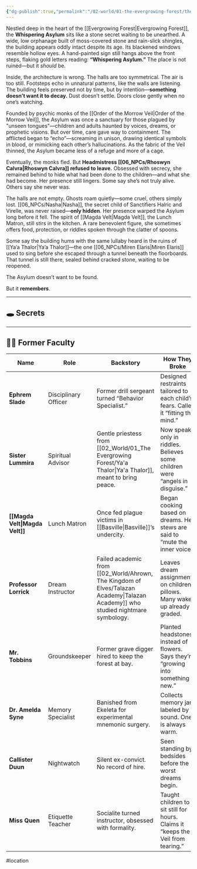 ```yaml
---
{"dg-publish":true,"permalink":"/02-world/01-the-evergrowing-forest/the-whispering-asylum/"}
---
```


Nestled deep in the heart of the [[Evergrowing Forest\|Evergrowing Forest]], the **Whispering Asylum** sits like a stone secret waiting to be unearthed. A wide, low orphanage built of moss-covered stone and rain-slick shingles, the building appears oddly intact despite its age. Its blackened windows resemble hollow eyes. A hand-painted sign still hangs above the front steps, flaking gold letters reading: **“Whispering Asylum.”** The place is not ruined—but it _should_ be.

Inside, the architecture is wrong. The halls are too symmetrical. The air is too still. Footsteps echo in unnatural patterns, like the walls are listening. The building feels preserved not by time, but by intention—**something doesn’t want it to decay.** Dust doesn’t settle. Doors close gently when no one’s watching.

Founded by psychic monks of the [[Order of the Morrow Veil\|Order of the Morrow Veil]], the Asylum was once a sanctuary for those plagued by "unseen tongues"—children and adults haunted by voices, dreams, or prophetic visions. But over time, care gave way to containment. The afflicted began to “echo”—screaming in unison, drawing identical symbols in blood, or mimicking each other’s hallucinations. As the fabric of the Veil thinned, the Asylum became less of a refuge and more of a cage.

Eventually, the monks fled. But **Headmistress [[06_NPCs/Rhoswyn Calvra\|Rhoswyn Calvra]] refused to leave.** Obsessed with secrecy, she remained behind to hide what had been done to the children—and what she had become. Her presence still lingers. Some say she’s not truly alive. Others say she never was.

The halls are not empty. Ghosts roam quietly—some cruel, others simply lost. [[06_NPCs/Nasha\|Nasha]], the secret child of Sanctifiers Halric and Virelle, was never raised—**only hidden**. Her presence warped the Asylum long before it fell. The spirit of [[Magda Velt\|Magda Velt]], the Lunch Matron, still stirs in the kitchen. A rare benevolent figure, she sometimes offers food, protection, or riddles spoken through the clatter of spoons.

Some say the building hums with the same lullaby heard in the ruins of [[Ya’a Thalor\|Ya’a Thalor]]—the one [[06_NPCs/Miren Elaris\|Miren Elaris]] used to sing before she escaped through a tunnel beneath the floorboards. That tunnel is still there, sealed behind cracked stone, waiting to be reopened.

The Asylum doesn’t want to be found.

But it **remembers**.

---

## 🕳️ **Secrets**
 

---

## 🧑‍🏫 **Former Faculty**

| **Name**              | **Role**             | **Backstory**                                                             | **How They Broke**                                                                |
| --------------------- | -------------------- | ------------------------------------------------------------------------- | --------------------------------------------------------------------------------- |
| **Ephrem Slade**      | Disciplinary Officer | Former drill sergeant turned “Behavior Specialist.”                       | Designed restraints tailored to each child’s fears. Called it “fitting the mind.” |
| **Sister Lummira**    | Spiritual Advisor    | Gentle priestess from [[02_World/01_The Evergrowing Forest/Ya'a Thalor\|Ya'a Thalor]], meant to bring peace.              | Now speaks only in riddles. Believes some children were “angels in disguise.”     |
| **[[Magda Velt\|Magda Velt]]**    | Lunch Matron         | Once fed plague victims in [[Basville\|Basville]]’s undercity.                      | Began cooking based on dreams. Her stews are said to “mute the inner voice.”      |
| **Professor Lorrick** | Dream Instructor     | Failed academic from [[02_World/Ahrown, The Kingdom of Elves/Talazan Academy\|Talazan Academy]] who studied nightmare symbology. | Leaves dream assignments on children’s pillows. Many wake up already graded.      |
| **Mr. Tobbins**       | Groundskeeper        | Former grave digger hired to keep the forest at bay.                      | Planted headstones instead of flowers. Says they’re “growing into something new.” |
| **Dr. Amelda Syne**   | Memory Specialist    | Banished from Ekeleta for experimental mnemonic surgery.                  | Collects memory jars labeled by sound. One is always warm.                        |
| **Callister Duun**    | Nightwatch           | Silent ex-convict. No record of hire.                                     | Seen standing by bedsides before the worst dreams begin.                          |
| **Miss Quen**         | Etiquette Teacher    | Socialite turned instructor, obsessed with formality.                     | Taught children to sit still for hours. Claims it “keeps the Veil from tearing.”  |
#location 